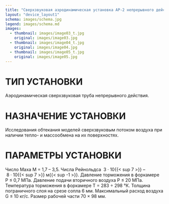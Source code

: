 ```yaml
---
title: "Сверхзвуковая аэродинамическая установка AP-2 непрерывного действия"
layout: "device_layout1"
schema: images/schema.jpg
legend: images/schema.md
images:
  - thumbnail: images/image03_t.jpg
    original: images/image03.jpg
  - thumbnail: images/image04_t.jpg
    original: images/image04.jpg
  - thumbnail: images/image05_t.jpg
    original: images/image05.jpg
---
```


# ТИП УСТАНОВКИ
Аэродинамическая сверхзвуковая труба непрерывного действия.

# НАЗНАЧЕНИЕ УСТАНОВКИ
Исследования обтекания моделей сверхзвуковым потоком воздуха при наличии тепло- и массообмена на их поверхностях.

# ПАРАМЕТРЫ УСТАНОВКИ
Число Маха M&nbsp;=&nbsp;1,7&nbsp;–&nbsp;3,5. Числа Рейнольдса &nbsp;3&nbsp;·&nbsp;10{{< sup 7 >}}&nbsp;–&nbsp;8&nbsp;·&nbsp;10{{< sup 7 >}}&nbsp;м{{< sup -1 >}}. Давление торможения в форкамере P&nbsp;≤&nbsp;0,7&nbsp;МПа. Давление подачи вторичного воздуха Р&nbsp;≤&nbsp;20&nbsp;МПа. Температура торможения в форкамере T&nbsp;=&nbsp;283&nbsp;÷&nbsp;298&nbsp;&#176;К. Толщина пограничного слоя на срезе сопла 6&nbsp;мм. Максимальный расход воздуха G&nbsp;≤&nbsp;10&nbsp;кг/с. Размер рабочей части 70&nbsp;&times;&nbsp;98&nbsp;мм.
